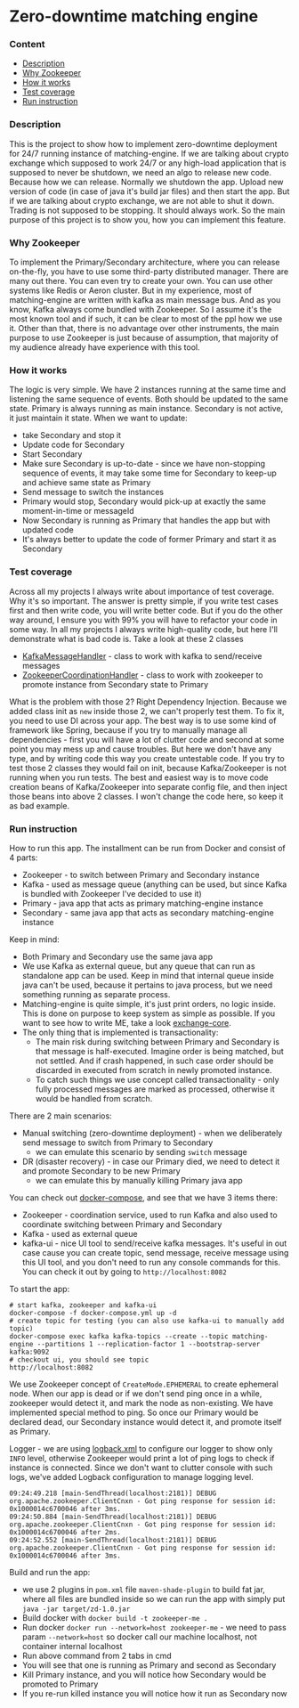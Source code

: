 # Zero-downtime matching engine

### Content
* [Description](#description)
* [Why Zookeeper](#why-zookeeper)
* [How it works](#how-it-works)
* [Test coverage](#test-coverage)
* [Run instruction](#run-instruction)

### Description
This is the project to show how to implement zero-downtime deployment for 24/7 running instance of matching-engine.
If we are talking about crypto exchange which supposed to work 24/7 or any high-load application that is supposed to never be shutdown, we need an algo to release new code.
Because how we can release. Normally we shutdown the app. Upload new version of code (in case of java it's build jar files) and then start the app.
But if we are talking about crypto exchange, we are not able to shut it down. Trading is not supposed to be stopping. It should always work.
So the main purpose of this project is to show you, how you can implement this feature.

### Why Zookeeper
To implement the Primary/Secondary architecture, where you can release on-the-fly, you have to use some third-party distributed manager.
There are many out there. You can even try to create your own. You can use other systems like Redis or Aeron cluster.
But in my experience, most of matching-engine are written with kafka as main message bus. And as you know, Kafka always come bundled with Zookeeper.
So I assume it's the most known tool and if such, it can be clear to most of the ppl how we use it.
Other than that, there is no advantage over other instruments, the main purpose to use Zookeeper is just because of assumption, that majority of my audience already have experience with this tool.

### How it works
The logic is very simple.
We have 2 instances running at the same time and listening the same sequence of events.
Both should be updated to the same state.
Primary is always running as main instance. Secondary is not active, it just maintain it state.
When we want to update:
* take Secondary and stop it
* Update code for Secondary
* Start Secondary
* Make sure Secondary is up-to-date - since we have non-stopping sequence of events, it may take some time for Secondary to keep-up and achieve same state as Primary
* Send message to switch the instances
* Primary would stop, Secondary would pick-up at exactly the same moment-in-time or messageId
* Now Secondary is running as Primary that handles the app but with updated code
* It's always better to update the code of former Primary and start it as Secondary

### Test coverage
Across all my projects I always write about importance of test coverage.
Why it's so important. The answer is pretty simple, if you write test cases first and then write code, you will write better code.
But if you do the other way around, I ensure you with 99% you will have to refactor your code in some way.
In all my projects I always write high-quality code, but here I'll demonstrate what is bad code is.
Take a look at these 2 classes
* [KafkaMessageHandler](src/main/java/com/exchange/zd/kafka/KafkaMessageHandler.java) - class to work with kafka to send/receive messages
* [ZookeeperCoordinationHandler](src/main/java/com/exchange/zd/zookeeper/ZookeeperCoordinationHandler.java) - class to work with zookeeper to promote instance from Secondary state to Primary

What is the problem with those 2? Right Dependency Injection. Because we added class init as `new` inside those 2, we can't properly test them. To fix it, you need to use DI across your app. The best way is to use some kind of framework like Spring, because if you try to manually manage all dependencies - first you will have a lot of clutter code and second at some point you may mess up and cause troubles.
But here we don't have any type, and by writing code this way you create untestable code. 
If you try to test those 2 classes they would fail on init, because Kafka/Zookeeper is not running when you run tests. The best and easiest way is to move code creation beans of Kafka/Zookeeper into separate config file, and then inject those beans into above 2 classes.
I won't change the code here, so keep it as bad example.

### Run instruction
How to run this app. The installment can be run from Docker and consist of 4 parts:
* Zookeeper - to switch between Primary and Secondary instance
* Kafka - used as message queue (anything can be used, but since Kafka is bundled with Zookeeper I've decided to use it)
* Primary - java app that acts as primary matching-engine instance
* Secondary - same java app that acts as secondary matching-engine instance

Keep in mind:
* Both Primary and Secondary use the same java app
* We use Kafka as external queue, but any queue that can run as standalone app can be used. Keep in mind that internal queue inside java can't be used, because it pertains to java process, but we need something running as separate process.
* Matching-engine is quite simple, it's just print orders, no logic inside. This is done on purpose to keep system as simple as possible. If you want to see how to write ME, take a look [exchange-core](https://github.com/dgaydukov/exchange-core).
* The only thing that is implemented is transactionality:
  * The main risk during switching between Primary and Secondary is that message is half-executed. Imagine order is being matched, but not settled. And if crash happened, in such case order should be discarded in executed from scratch in newly promoted instance.
  * To catch such things we use concept called transactionality - only fully processed messages are marked as processed, otherwise it would be handled from scratch.

There are 2 main scenarios:
* Manual switching (zero-downtime deployment) - when we deliberately send message to switch from Primary to Secondary
  * we can emulate this scenario by sending `switch` message
* DR (disaster recovery) - in case our Primary died, we need to detect it and promote Secondary to be new Primary
  * we can emulate this by manually killing Primary java app

You can check out [docker-compose](docker-compose.yml), and see that we have 3 items there:
* Zookeeper - coordination service, used to run Kafka and also used to coordinate switching between Primary and Secondary
* Kafka - used as external queue
* kafka-ui - nice UI tool to send/receive kafka messages. It's useful in out case cause you can create topic, send message, receive message using this UI tool, and you don't need to run any console commands for this. You can check it out by going to `http://localhost:8082`

To start the app:
```shell
# start kafka, zookeeper and kafka-ui
docker-compose -f docker-compose.yml up -d
# create topic for testing (you can also use kafka-ui to manually add topic)
docker-compose exec kafka kafka-topics --create --topic matching-engine --partitions 1 --replication-factor 1 --bootstrap-server kafka:9092
# checkout ui, you should see topic
http://localhost:8082
```

We use Zookeeper concept of `CreateMode.EPHEMERAL` to create ephemeral node. When our app is dead or if we don't send ping once in a while, zookeeper would detect it, and mark the node as non-existing. We have implemented special method to ping.
So once our Primary would be declared dead, our Secondary instance would detect it, and promote itself as Primary.

Logger - we are using [logback.xml](src/main/resources/logback.xml) to configure our logger to show only `INFO` level, otherwise Zookeeper would print a lot of ping logs to check if instance is connected. Since we don't want to clutter console with such logs, we've added Logback configuration to manage logging level.
```shell
09:24:49.218 [main-SendThread(localhost:2181)] DEBUG org.apache.zookeeper.ClientCnxn - Got ping response for session id: 0x1000014c6700046 after 3ms.
09:24:50.884 [main-SendThread(localhost:2181)] DEBUG org.apache.zookeeper.ClientCnxn - Got ping response for session id: 0x1000014c6700046 after 2ms.
09:24:52.552 [main-SendThread(localhost:2181)] DEBUG org.apache.zookeeper.ClientCnxn - Got ping response for session id: 0x1000014c6700046 after 3ms.
```

Build and run the app:
* we use 2 plugins in `pom.xml` file `maven-shade-plugin` to build fat jar, where all files are bundled inside so we can run the app with simply put `java -jar target/zd-1.0.jar`
* Build docker with `docker build -t zookeeper-me .`
* Run docker `docker run --network=host zookeeper-me` - we need to pass param `--network=host` so docker call our machine localhost, not container internal localhost
* Run above command from 2 tabs in cmd
* You will see that one is running as Primary and second as Secondary
* Kill Primary instance, and you will notice how Secondary would be promoted to Primary
* If you re-run killed instance you will notice how it run as Secondary now